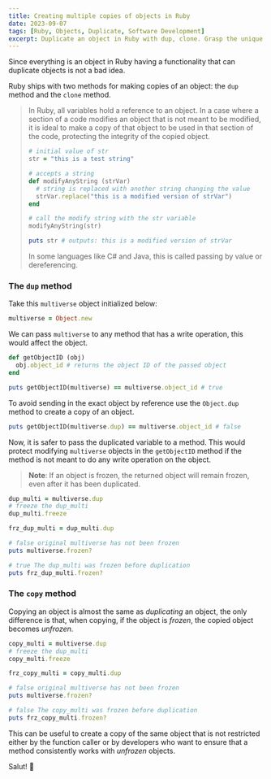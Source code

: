 ```yaml
---
title: Creating multiple copies of objects in Ruby
date: 2023-09-07
tags: [Ruby, Objects, Duplicate, Software Development]
excerpt: Duplicate an object in Ruby with dup, clone. Grasp the unique scenario in which each of the methods shines.
---
```


Since everything is an object in Ruby having a functionality that can duplicate objects is not a bad idea.

Ruby ships with two methods for making copies of an object: the `dup` method and the `clone` method.

> In Ruby, all variables hold a reference to an object. In a case where a section of a code modifies an object that is not meant to be modified, it is ideal to make a copy of that object to be used in that section of the code, protecting the integrity of the copied object.
>
> ```ruby
> # initial value of str
> str = "this is a test string"
> 
> # accepts a string
> def modifyAnyString (strVar) 
> 	# string is replaced with another string changing the value
> 	strVar.replace("this is a modified version of strVar")
> end
> 
> # call the modify string with the str variable
> modifyAnyString(str)
> 
> puts str # outputs: this is a modified version of strVar
> ```
>
> In some languages like C# and Java, this is called passing by value or dereferencing.





### The `dup` method

Take this `multiverse` object initialized below:

```ruby
multiverse = Object.new
```

We can pass `multiverse` to any method that has a write operation, this would affect the object.

```ruby
def getObjectID (obj)
  obj.object_id # returns the object ID of the passed object
end

puts getObjectID(multiverse) == multiverse.object_id # true
```

To avoid sending in the exact object by reference use the `Object.dup` method to create a copy of an object.

```ruby
puts getObjectID(multiverse.dup) == multiverse.object_id # false
```

Now, it is safer to pass the duplicated variable to a method. This would protect modifying `multiverse` objects in the `getObjectID` method if the method is not meant to do any write operation on the object.

> **Note**: If an object is frozen, the returned object will remain frozen, even after it has been duplicated.

```ruby
dup_multi = multiverse.dup
# freeze the dup_multi
dup_multi.freeze

frz_dup_multi = dup_multi.dup

# false original multiverse has not been frozen
puts multiverse.frozen? 

# true The dup_multi was frozen before duplication
puts frz_dup_multi.frozen? 
```



### The `copy` method

Copying an object is almost the same as _duplicating_ an object, the only difference is that, when copying, if the object is _frozen_, the copied object becomes _unfrozen_.

```ruby
copy_multi = multiverse.dup
# freeze the dup_multi
copy_multi.freeze

frz_copy_multi = copy_multi.dup

# false original multiverse has not been frozen
puts multiverse.frozen?

# false The copy_multi was frozen before duplication
puts frz_copy_multi.frozen? 
```

This can be useful to create a copy of the same object that is not restricted either by the function caller or by developers who want to ensure that a method consistently works with _unfrozen_ objects.

Salut! 🙇 



